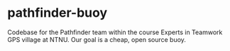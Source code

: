 # pathfinder-buoy
Codebase for the Pathfinder team within the course Experts in Teamwork GPS village at NTNU. Our goal is a cheap, open source buoy.
